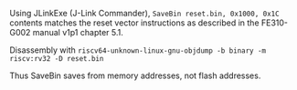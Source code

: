 Using JLinkExe (J-Link Commander), `SaveBin reset.bin, 0x1000, 0x1C` contents matches the reset vector instructions as described in the FE310-G002 manual v1p1 chapter 5.1.

Disassembly with `riscv64-unknown-linux-gnu-objdump -b binary -m riscv:rv32 -D reset.bin`

Thus SaveBin saves from memory addresses, not flash addresses.
